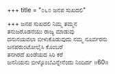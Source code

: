 +++
title = "೦೬೦ ಜನಪ ಸುಖದಲಿ"

+++
ಜನಪ ಸುಖದಲಿ ನಿಮ್ಮ ತಮ್ಮನ  
ತನುಜರೊಡನೆಯು ರಾಜ್ಯ ಮಾಡುವು  
ದನುನಯವಲಾ ಬೀಳುಕೊಡುವುದು ನಮ್ಮ ನೂರ್ವರನು  
ಜನಪರುಂಟೋಲೈಸಿ ಕೊಂಬರೆ  
ತನಗಿರದೆ ಖಂಡೆಯದ ಸಿರಿ ಕರೆ  
ಜನನಿಯನು ಬೀಳ್ಕೊಂಬೆವಿನ್ನೇನೆಂದು ನಿಂದಿರ್ದ    ॥60॥